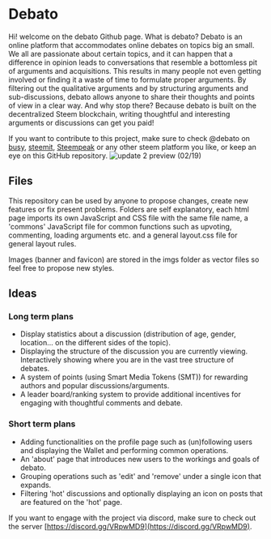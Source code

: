 

# Debato
Hi! welcome on the debato Github page. What is debato? Debato is an online platform that accommodates online debates on topics big an small. We all are passionate about certain topics, and it can happen that a difference in opinion leads to conversations that resemble a bottomless pit of arguments and acquisitions. This results in many people not even getting involved or finding it a waste of time to formulate proper arguments. By filtering out the qualitative arguments and by structuring arguments and sub-discussions, debato allows anyone to share their thoughts and points of view in a clear way. And why stop there? Because debato is built on the decentralized Steem blockchain, writing thoughtful and interesting arguments or discussions can get you paid!

If you want to contribute to this project, make sure to check @debato on [busy](https://busy.org/@debato), [steemit](steemit.com/@debato), [Steempeak](https://steempeak.com/@debato) or any other steem platform you like, or keep an eye on this GitHub repository.
![update 2 preview (02/19)](https://cdn.steemitimages.com/DQmWSDu4gnZXq8wF9vyegzYFgP4k5aFvmMakW1mgkuHFsvB/debato_update2.gif)
## Files
This repository can be used by anyone to propose changes, create new features or fix present problems. Folders are self explanatory, each html page imports its own JavaScript and CSS file with the same file name, a 'commons' JavaScript file for common functions such as upvoting, commenting, loading arguments etc. and a general layout.css file for general layout rules.

Images (banner and favicon) are stored in the imgs folder as vector files so feel free to propose new styles.
## Ideas
### Long term plans
- Display statistics about a discussion (distribution of age, gender, location... on the different sides of the topic).
- Displaying the structure of the discussion you are currently viewing. Interactively showing where you are in the vast tree structure of debates.
- A system of points (using Smart Media Tokens (SMT)) for rewarding authors and popular discussions/arguments.
- A leader board/ranking system to provide additional incentives for engaging with thoughtful comments and debate.

### Short term plans
- Adding functionalities on the profile page such as (un)following users and displaying the Wallet and performing common operations.
- An 'about' page that introduces new users to the workings and goals of debato.
 - Grouping operations such as 'edit' and 'remove' under a single icon that expands.
 - Filtering 'hot' discussions and optionally displaying an icon on posts that are featured on the 'hot' page.

If you want to engage with the project via discord, make sure to check out the server [https://discord.gg/VRpwMD9](https://discord.gg/VRpwMD9).
